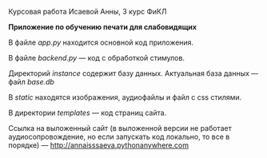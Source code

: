 Курсовая работа Исаевой Анны, 3 курс ФиКЛ

**Приложение по обучению печати для слабовидящих**

В файле *app.py* находится основной код приложения.

В файле *backend.py* — код с обработкой стимулов.

Директорий *instance* содержит базу данных. Актуальная база данных — файл *base.db*

В *static* находятся изображения, аудиофайлы и файл с css стилями.

В директории *templates* — код страниц сайта.



Ссылка на выложенный сайт (в выложенной версии не работает аудиосопровождение, но если запускать код локально, то все в порядке) — http://annaisssaeva.pythonanywhere.com


